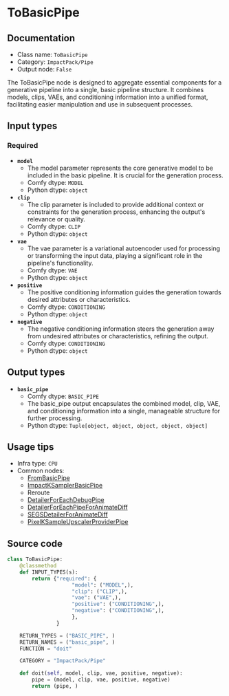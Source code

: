 # ToBasicPipe
## Documentation
- Class name: `ToBasicPipe`
- Category: `ImpactPack/Pipe`
- Output node: `False`

The ToBasicPipe node is designed to aggregate essential components for a generative pipeline into a single, basic pipeline structure. It combines models, clips, VAEs, and conditioning information into a unified format, facilitating easier manipulation and use in subsequent processes.
## Input types
### Required
- **`model`**
    - The model parameter represents the core generative model to be included in the basic pipeline. It is crucial for the generation process.
    - Comfy dtype: `MODEL`
    - Python dtype: `object`
- **`clip`**
    - The clip parameter is included to provide additional context or constraints for the generation process, enhancing the output's relevance or quality.
    - Comfy dtype: `CLIP`
    - Python dtype: `object`
- **`vae`**
    - The vae parameter is a variational autoencoder used for processing or transforming the input data, playing a significant role in the pipeline's functionality.
    - Comfy dtype: `VAE`
    - Python dtype: `object`
- **`positive`**
    - The positive conditioning information guides the generation towards desired attributes or characteristics.
    - Comfy dtype: `CONDITIONING`
    - Python dtype: `object`
- **`negative`**
    - The negative conditioning information steers the generation away from undesired attributes or characteristics, refining the output.
    - Comfy dtype: `CONDITIONING`
    - Python dtype: `object`
## Output types
- **`basic_pipe`**
    - Comfy dtype: `BASIC_PIPE`
    - The basic_pipe output encapsulates the combined model, clip, VAE, and conditioning information into a single, manageable structure for further processing.
    - Python dtype: `Tuple[object, object, object, object, object]`
## Usage tips
- Infra type: `CPU`
- Common nodes:
    - [FromBasicPipe](../../ComfyUI-Impact-Pack/Nodes/FromBasicPipe.md)
    - [ImpactKSamplerBasicPipe](../../ComfyUI-Impact-Pack/Nodes/ImpactKSamplerBasicPipe.md)
    - Reroute
    - [DetailerForEachDebugPipe](../../ComfyUI-Impact-Pack/Nodes/DetailerForEachDebugPipe.md)
    - [DetailerForEachPipeForAnimateDiff](../../ComfyUI-Impact-Pack/Nodes/DetailerForEachPipeForAnimateDiff.md)
    - [SEGSDetailerForAnimateDiff](../../ComfyUI-Impact-Pack/Nodes/SEGSDetailerForAnimateDiff.md)
    - [PixelKSampleUpscalerProviderPipe](../../ComfyUI-Impact-Pack/Nodes/PixelKSampleUpscalerProviderPipe.md)



## Source code
```python
class ToBasicPipe:
    @classmethod
    def INPUT_TYPES(s):
        return {"required": {
                     "model": ("MODEL",),
                     "clip": ("CLIP",),
                     "vae": ("VAE",),
                     "positive": ("CONDITIONING",),
                     "negative": ("CONDITIONING",),
                     },
                }

    RETURN_TYPES = ("BASIC_PIPE", )
    RETURN_NAMES = ("basic_pipe", )
    FUNCTION = "doit"

    CATEGORY = "ImpactPack/Pipe"

    def doit(self, model, clip, vae, positive, negative):
        pipe = (model, clip, vae, positive, negative)
        return (pipe, )

```
